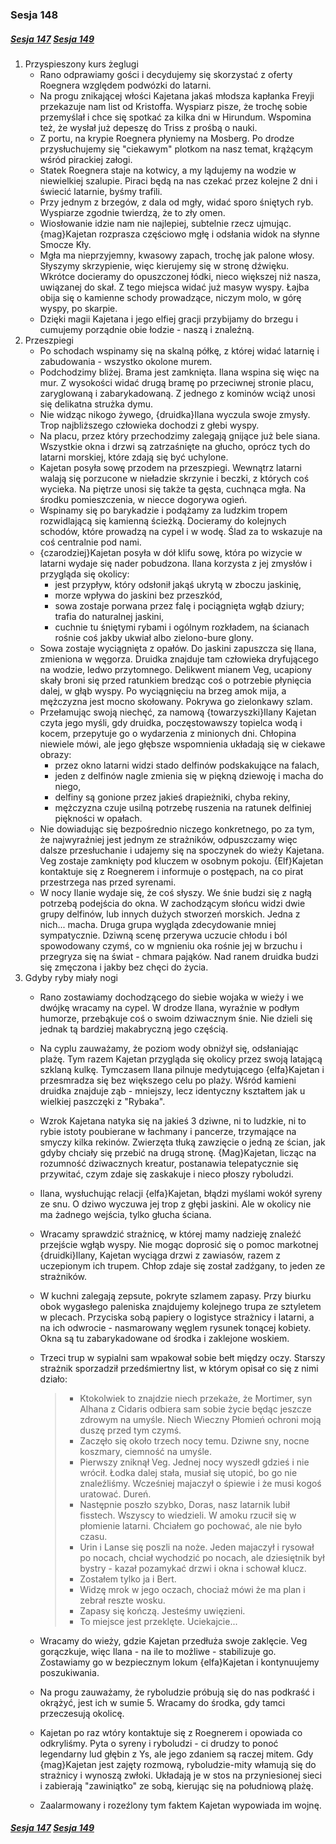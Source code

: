 ### Sesja 148
##### [Sesja 147](#sesja-147) [Sesja 149](#sesja-149)
1. Przyspieszony kurs żeglugi
    - Rano odprawiamy gości i decydujemy się skorzystać z oferty Roegnera względem podwózki do latarni.
    - Na progu znikającej włości Kajetana jakaś młodsza kapłanka Freyji przekazuje nam list od Kristoffa. Wyspiarz pisze, że trochę sobie przemyślał i chce się spotkać za kilka dni w Hirundum. Wspomina też, że wysłał już depeszę do Triss z prośbą o nauki.
    - Z portu, na krypie Roegnera płyniemy na Mosberg. Po drodze przysłuchujemy się "ciekawym" plotkom na nasz temat, krążącym wśród pirackiej załogi.
    - Statek Roegnera staje na kotwicy, a my lądujemy na wodzie w niewielkiej szalupie. Piraci będą na nas czekać przez kolejne 2 dni i świecić latarnie, byśmy trafili.
    - Przy jednym z brzegów, z dala od mgły, widać sporo śniętych ryb. Wyspiarze zgodnie twierdzą, że to zły omen.
    - Wiosłowanie idzie nam nie najlepiej, subtelnie rzecz ujmując. {mag}Kajetan rozprasza częściowo mgłę i odsłania widok na słynne Smocze Kły.
    - Mgła ma nieprzyjemny, kwasowy zapach, trochę jak palone włosy. Słyszymy skrzypienie, więc kierujemy się w stronę dźwięku. Wkrótce docieramy do opuszczonej łódki, nieco większej niż nasza, uwiązanej do skał. Z tego miejsca widać już masyw wyspy. Łajba obija się o kamienne schody prowadzące, niczym molo, w górę wyspy, po skarpie.
    - Dzięki magii Kajetana i jego elfiej gracji przybijamy do brzegu i cumujemy porządnie obie łodzie - naszą i znaleźną.
2. Przeszpiegi
    - Po schodach wspinamy się na skalną półkę, z której widać latarnię i zabudowania - wszystko okolone murem.
    - Podchodzimy bliżej. Brama jest zamknięta. Ilana wspina się więc na mur. Z wysokości widać drugą bramę po przeciwnej stronie placu, zaryglowaną i zabarykadowaną. Z jednego z kominów wciąż unosi się delikatna strużka dymu.
    - Nie widząc nikogo żywego, {druidka}Ilana wyczula swoje zmysły. Trop najbliższego człowieka dochodzi z głebi wyspy.
    - Na placu, przez który przechodzimy zalegają gnijące już bele siana. Wszystkie okna i drzwi są zatrzaśnięte na głucho, oprócz tych do latarni morskiej, które zdają się być uchylone.
    - Kajetan posyła sowę przodem na przeszpiegi. Wewnątrz latarni walają się porzucone w nieładzie skrzynie i beczki, z których coś wycieka. Na piętrze unosi się także ta gęsta, cuchnąca mgła. Na środku pomieszczenia, w niecce dogorywa ogień.
    - Wspinamy się po barykadzie i podążamy za ludzkim tropem rozwidlającą się kamienną ścieżką. Docieramy do kolejnych schodów, które prowadzą na cypel i w wodę. Ślad za to wskazuje na coś centralnie pod nami.
    - {czarodziej}Kajetan posyła w dół klifu sowę, która po wizycie w latarni wydaje się nader pobudzona. Ilana korzysta z jej zmysłów i przygląda się okolicy:
        - jest przypływ, który odsłonił jakąś ukrytą w zboczu jaskinię,
        - morze wpływa do jaskini bez przeszkód,
        - sowa zostaje porwana przez falę i pociągnięta wgłąb dziury; trafia do naturalnej jaskini,
        - cuchnie tu śniętymi rybami i ogólnym rozkładem, na ścianach rośnie coś jakby ukwiał albo zielono-bure glony.
    - Sowa zostaje wyciągnięta z opałów. Do jaskini zapuszcza się Ilana, zmieniona w węgorza. Druidka znajduje tam człowieka dryfującego na wodzie, ledwo przytomnego. Delikwent mianem Veg, ucapiony skały broni się przed ratunkiem bredząc coś o potrzebie płynięcia dalej, w głąb wyspy. Po wyciągnięciu na brzeg amok mija, a mężczyzna jest mocno skołowany. Pokrywa go zielonkawy szlam.
    - Przełamując swoją niechęć, za namową {towarzyszki}Ilany Kajetan czyta jego myśli, gdy druidka, poczęstowawszy topielca wodą i kocem, przepytuje go o wydarzenia z minionych dni. Chłopina niewiele mówi, ale jego głębsze wspomnienia układają się w ciekawe obrazy:
        - przez okno latarni widzi stado delfinów podskakujące na falach,
        - jeden z delfinów nagle zmienia się w piękną dziewoję i macha do niego,
        - delfiny są gonione przez jakieś drapieżniki, chyba rekiny,
        - mężczyzna czuje usilną potrzebę ruszenia na ratunek delfiniej piękności w opałach.
    - Nie dowiadując się bezpośrednio niczego konkretnego, po za tym, że najwyraźniej jest jednym ze strażników, odpuszczamy więc dalsze przesłuchanie i udajemy się na spoczynek do wieży Kajetana. Veg zostaje zamknięty pod kluczem w osobnym pokoju. {Elf}Kajetan kontaktuje się z Roegnerem i informuje o postępach, na co pirat przestrzega nas przed syrenami.
    - W nocy Ilanie wydaje się, że coś słyszy. We śnie budzi się z nagłą potrzebą podejścia do okna. W zachodzącym słońcu widzi dwie grupy delfinów, lub innych dużych stworzeń morskich. Jedna z nich... macha. Druga grupa wygląda zdecydowanie mniej sympatycznie. Dziwną scenę przerywa uczucie chłodu i ból spowodowany czymś, co w mgnieniu oka rośnie jej w brzuchu i przegryza się na świat - chmara pająków. Nad ranem druidka budzi się zmęczona i jakby bez chęci do życia.
3. Gdyby ryby miały nogi
    - Rano zostawiamy dochodzącego do siebie wojaka w wieży i we dwójkę wracamy na cypel. W drodze Ilana, wyraźnie w podłym humorze, przebąkuje coś o swoim dziwacznym śnie.  Nie dzieli się jednak tą bardziej makabryczną jego częścią.
    - Na cyplu zauważamy, że poziom wody obniżył się, odsłaniając plażę. Tym razem Kajetan przygląda się okolicy przez swoją latającą szklaną kulkę. Tymczasem Ilana pilnuje medytującego {elfa}Kajetan i przesmradza się bez większego celu po plaży. Wśród kamieni druidka znajduje ząb - mniejszy, lecz identyczny kształtem jak u wielkiej paszczęki z "Rybaka".
    - Wzrok Kajetana natyka się na jakieś 3 dziwne, ni to ludzkie, ni to rybie istoty poubierane w łachmany i pancerze, trzymające na smyczy kilka rekinów. Zwierzęta tłuką zawzięcie o jedną ze ścian, jak gdyby chciały się przebić na drugą stronę. {Mag}Kajetan, licząc na rozumność dziwacznych kreatur, postanawia telepatycznie się przywitać, czym zdaje się zaskakuje i nieco płoszy ryboludzi.
    - Ilana, wysłuchując relacji {elfa}Kajetan, błądzi myślami wokół syreny ze snu. O dziwo wyczuwa jej trop z głębi jaskini. Ale w okolicy nie ma żadnego wejścia, tylko głucha ściana.
    - Wracamy sprawdzić strażnicę, w której mamy nadzieję znaleźć przejście wgłąb wyspy. Nie mogąc doprosić się o pomoc markotnej {druidki}Ilany, Kajetan wyciąga drzwi z zawiasów, razem z uczepionym ich trupem. Chłop zdaje się został zadźgany, to jeden ze strażników.
    - W kuchni zalegają zepsute, pokryte szlamem zapasy. Przy biurku obok wygasłego paleniska znajdujemy kolejnego trupa ze sztyletem w plecach. Przyciska sobą papiery o logistyce strażnicy i latarni, a na ich odwrocie - nasmarowany węglem rysunek tonącej kobiety. Okna są tu zabarykadowane od środka i zaklejone woskiem.
    - Trzeci trup w sypialni sam wpakował sobie bełt między oczy. Starszy strażnik sporzadził przedśmiertny list, w którym opisał co się z nimi działo:

        >- Ktokolwiek to znajdzie niech przekaże, że Mortimer, syn Alhana z Cidaris odbiera sam sobie życie będąc jeszcze zdrowym na umyśle. Niech Wieczny Płomień ochroni moją duszę przed tym czymś.
        >- Zaczęło się około trzech nocy temu. Dziwne sny, nocne koszmary, ciemność na umyśle.
        >- Pierwszy zniknął Veg. Jednej nocy wyszedł gdzieś i nie wrócił. Łodka dalej stała, musiał się utopić, bo go nie znaleźliśmy. Wcześniej majaczył o śpiewie i że musi kogoś uratować. Dureń.
        >- Następnie poszło szybko, Doras, nasz latarnik lubił fisstech. Wszyscy to wiedzieli. W amoku rzucił się w płomienie latarni. Chciałem go pochować, ale nie było czasu.
        >- Urin i Lanse się poszli na noże. Jeden majaczył i rysował po nocach, chciał wychodzić po nocach, ale dziesiętnik był bystry - kazał pozamykać drzwi i okna i schował klucz. 
        >- Zostałem tylko ja i Bert.
        >- Widzę mrok w jego oczach, chociaż mówi że ma plan i zebrał reszte wosku. 
        >- Zapasy się kończą. Jesteśmy uwięzieni.
        >- To miejsce jest przeklęte. Uciekajcie...

    - Wracamy do wieży, gdzie Kajetan przedłuża swoje zaklęcie. Veg gorączkuje, więc Ilana - na ile to możliwe - stabilizuje go. Zostawiamy go w bezpiecznym lokum {elfa}Kajetan i kontynuujemy poszukiwania.
    - Na progu zauważamy, że ryboludzie próbują się do nas podkraść i okrążyć, jest ich w sumie 5. Wracamy do środka, gdy tamci przeczesują okolicę.
    - Kajetan po raz wtóry kontaktuje się z Roegnerem i opowiada co odkryliśmy. Pyta o syreny i ryboludzi - ci drudzy to ponoć legendarny lud głębin z Ys, ale jego zdaniem są raczej mitem. Gdy {mag}Kajetan jest zajęty rozmową, ryboludzie-mity włamują się do strażnicy i wynoszą zwłoki. Układają je w stos na przyniesionej sieci i zabierają "zawiniątko" ze sobą, kierując się na południową plażę.
    - Zaalarmowany i rozeźlony tym faktem Kajetan wypowiada im wojnę. 

##### [Sesja 147](#sesja-147) [Sesja 149](#sesja-149)